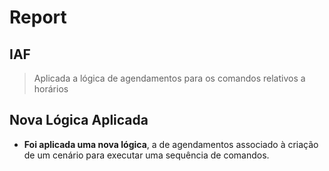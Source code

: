 # Report
## IAF
> Aplicada a lógica de agendamentos para os comandos relativos a horários

## Nova Lógica Aplicada
- **Foi aplicada uma nova lógica**, a de agendamentos associado à criação de um cenário para executar uma sequência de comandos.
